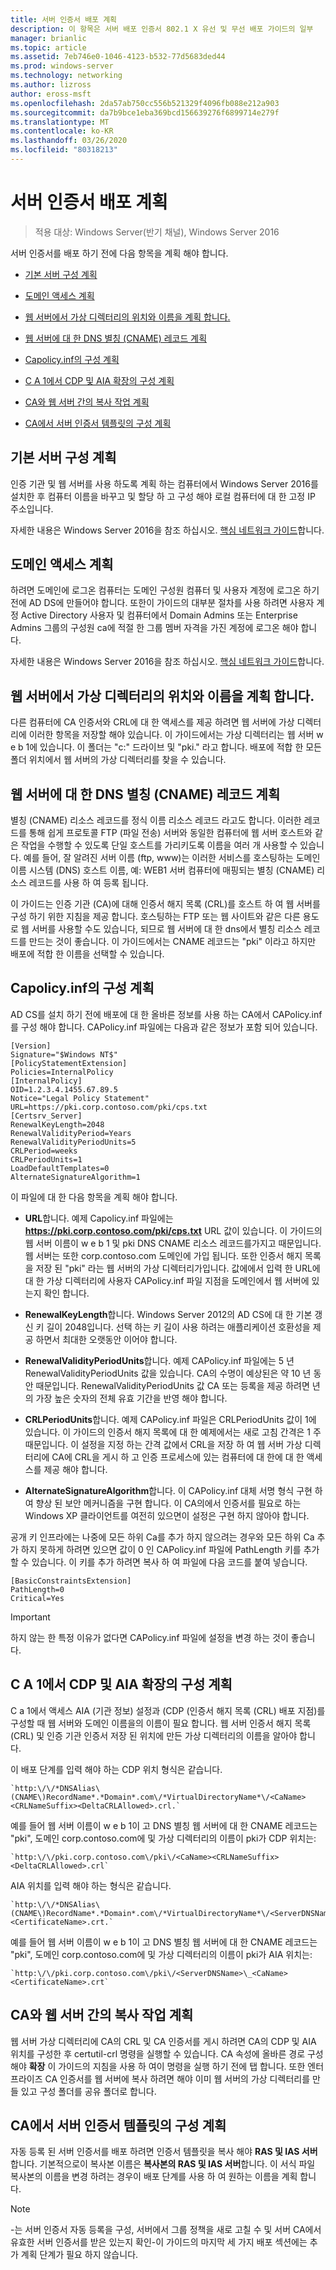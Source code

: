 ```yaml
---
title: 서버 인증서 배포 계획
description: 이 항목은 서버 배포 인증서 802.1 X 유선 및 무선 배포 가이드의 일부
manager: brianlic
ms.topic: article
ms.assetid: 7eb746e0-1046-4123-b532-77d5683ded44
ms.prod: windows-server
ms.technology: networking
ms.author: lizross
author: eross-msft
ms.openlocfilehash: 2da57ab750cc556b521329f4096fb088e212a903
ms.sourcegitcommit: da7b9bce1eba369bcd156639276f6899714e279f
ms.translationtype: MT
ms.contentlocale: ko-KR
ms.lasthandoff: 03/26/2020
ms.locfileid: "80318213"
---
```

# <a name="server-certificate-deployment-planning"></a>서버 인증서 배포 계획

>적용 대상: Windows Server(반기 채널), Windows Server 2016

서버 인증서를 배포 하기 전에 다음 항목을 계획 해야 합니다.  
  
-   [기본 서버 구성 계획](#bkmk_basic)  
  
-   [도메인 액세스 계획](#bkmk_domain)  
  
-   [웹 서버에서 가상 디렉터리의 위치와 이름을 계획 합니다.](#bkmk_virtual)  
  
-   [웹 서버에 대 한 DNS 별칭 (CNAME) 레코드 계획](#bkmk_cname)  
  
-   [Capolicy.inf의 구성 계획](#bkmk_capolicy)  
  
-   [C A 1에서 CDP 및 AIA 확장의 구성 계획](#bkmk_cdp)  
  
-   [CA와 웹 서버 간의 복사 작업 계획](#bkmk_copy)  
  
-   [CA에서 서버 인증서 템플릿의 구성 계획](#bkmk_template)  
  
## <a name="plan-basic-server-configuration"></a><a name="bkmk_basic"></a>기본 서버 구성 계획  
인증 기관 및 웹 서버를 사용 하도록 계획 하는 컴퓨터에서 Windows Server 2016를 설치한 후 컴퓨터 이름을 바꾸고 및 할당 하 고 구성 해야 로컬 컴퓨터에 대 한 고정 IP 주소입니다.  
  
자세한 내용은 Windows Server 2016을 참조 하십시오. [핵심 네트워크 가이드](../../../core-network-guide/Core-Network-Guide.md)합니다.  
  
## <a name="plan-domain-access"></a><a name="bkmk_domain"></a>도메인 액세스 계획  
하려면 도메인에 로그온 컴퓨터는 도메인 구성원 컴퓨터 및 사용자 계정에 로그온 하기 전에 AD DS에 만들어야 합니다. 또한이 가이드의 대부분 절차를 사용 하려면 사용자 계정 Active Directory 사용자 및 컴퓨터에서 Domain Admins 또는 Enterprise Admins 그룹의 구성원 ca에 적절 한 그룹 멤버 자격을 가진 계정에 로그온 해야 합니다.  
  
자세한 내용은 Windows Server 2016을 참조 하십시오. [핵심 네트워크 가이드](../../../core-network-guide/Core-Network-Guide.md)합니다.  
  
## <a name="plan-the-location-and-name-of-the-virtual-directory-on-your-web-server"></a><a name="bkmk_virtual"></a>웹 서버에서 가상 디렉터리의 위치와 이름을 계획 합니다.  
다른 컴퓨터에 CA 인증서와 CRL에 대 한 액세스를 제공 하려면 웹 서버에 가상 디렉터리에 이러한 항목을 저장할 해야 있습니다. 이 가이드에서는 가상 디렉터리는 웹 서버 w e b 1에 있습니다. 이 폴더는 "c:" 드라이브 및 "pki." 라고 합니다. 배포에 적합 한 모든 폴더 위치에서 웹 서버의 가상 디렉터리를 찾을 수 있습니다.  
  
## <a name="plan-a-dns-alias-cname-record-for-your-web-server"></a><a name="bkmk_cname"></a>웹 서버에 대 한 DNS 별칭 (CNAME) 레코드 계획  
별칭 (CNAME) 리소스 레코드를 정식 이름 리소스 레코드 라고도 합니다. 이러한 레코드를 통해 쉽게 프로토콜 FTP (파일 전송) 서버와 동일한 컴퓨터에 웹 서버 호스트와 같은 작업을 수행할 수 있도록 단일 호스트를 가리키도록 이름을 여러 개 사용할 수 있습니다. 예를 들어, 잘 알려진 서버 이름 (ftp, www)는 이러한 서비스를 호스팅하는 도메인 이름 시스템 (DNS) 호스트 이름, 예: WEB1 서버 컴퓨터에 매핑되는 별칭 (CNAME) 리소스 레코드를 사용 하 여 등록 됩니다.  
  
이 가이드는 인증 기관 (CA)에 대해 인증서 해지 목록 (CRL)를 호스트 하 여 웹 서버를 구성 하기 위한 지침을 제공 합니다. 호스팅하는 FTP 또는 웹 사이트와 같은 다른 용도로 웹 서버를 사용할 수도 있습니다, 되므로 웹 서버에 대 한 dns에서 별칭 리소스 레코드를 만드는 것이 좋습니다. 이 가이드에서는 CNAME 레코드는 "pki" 이라고 하지만 배포에 적합 한 이름을 선택할 수 있습니다.  
  
## <a name="plan-configuration-of-capolicyinf"></a><a name="bkmk_capolicy"></a>Capolicy.inf의 구성 계획  
AD CS를 설치 하기 전에 배포에 대 한 올바른 정보를 사용 하는 CA에서 CAPolicy.inf를 구성 해야 합니다. CAPolicy.inf 파일에는 다음과 같은 정보가 포함 되어 있습니다.  
  
```  
[Version]  
Signature="$Windows NT$"  
[PolicyStatementExtension]  
Policies=InternalPolicy  
[InternalPolicy]  
OID=1.2.3.4.1455.67.89.5  
Notice="Legal Policy Statement"  
URL=https://pki.corp.contoso.com/pki/cps.txt  
[Certsrv_Server]  
RenewalKeyLength=2048  
RenewalValidityPeriod=Years  
RenewalValidityPeriodUnits=5  
CRLPeriod=weeks  
CRLPeriodUnits=1  
LoadDefaultTemplates=0  
AlternateSignatureAlgorithm=1  
```  
이 파일에 대 한 다음 항목을 계획 해야 합니다.  
  
-   **URL**합니다. 예제 Capolicy.inf 파일에는 **https://pki.corp.contoso.com/pki/cps.txt** URL 값이 있습니다. 이 가이드의 웹 서버 이름이 w e b 1 및 pki DNS CNAME 리소스 레코드를가지고 때문입니다. 웹 서버는 또한 corp.contoso.com 도메인에 가입 됩니다. 또한 인증서 해지 목록을 저장 된 "pki" 라는 웹 서버의 가상 디렉터리가입니다. 값에에서 입력 한 URL에 대 한 가상 디렉터리에 사용자 CAPolicy.inf 파일 지점을 도메인에서 웹 서버에 있는지 확인 합니다.  
  
-   **RenewalKeyLength**합니다. Windows Server 2012의 AD CS에 대 한 기본 갱신 키 길이 2048입니다. 선택 하는 키 길이 사용 하려는 애플리케이션 호환성을 제공 하면서 최대한 오랫동안 이어야 합니다.  
  
-   **RenewalValidityPeriodUnits**합니다. 예제 CAPolicy.inf 파일에는 5 년 RenewalValidityPeriodUnits 값을 있습니다. CA의 수명이 예상된은 약 10 년 동안 때문입니다. RenewalValidityPeriodUnits 값 CA 또는 등록을 제공 하려면 년의 가장 높은 숫자의 전체 유효 기간을 반영 해야 합니다.  
  
-   **CRLPeriodUnits**합니다. 예제 CAPolicy.inf 파일은 CRLPeriodUnits 값이 1에 있습니다. 이 가이드의 인증서 해지 목록에 대 한 예제에서는 새로 고침 간격은 1 주 때문입니다. 이 설정을 지정 하는 간격 값에서 CRL을 저장 하 여 웹 서버 가상 디렉터리에 CA에 CRL을 게시 하 고 인증 프로세스에 있는 컴퓨터에 대 한에 대 한 액세스를 제공 해야 합니다.  
  
-   **AlternateSignatureAlgorithm**합니다. 이 CAPolicy.inf 대체 서명 형식 구현 하 여 향상 된 보안 메커니즘을 구현 합니다. 이 CA의에서 인증서를 필요로 하는 Windows XP 클라이언트를 여전히 있으면이 설정은 구현 하지 않아야 합니다.  
  
공개 키 인프라에는 나중에 모든 하위 Ca를 추가 하지 않으려는 경우와 모든 하위 Ca 추가 하지 못하게 하려면 있으면 값이 0 인 CAPolicy.inf 파일에 PathLength 키를 추가할 수 있습니다. 이 키를 추가 하려면 복사 하 여 파일에 다음 코드를 붙여 넣습니다.  
  
```  
[BasicConstraintsExtension]  
PathLength=0  
Critical=Yes  
```  
  
> [!IMPORTANT]  
> 하지 않는 한 특정 이유가 없다면 CAPolicy.inf 파일에 설정을 변경 하는 것이 좋습니다.  
  
## <a name="plan-configuration-of-the-cdp-and-aia-extensions-on-ca1"></a><a name="bkmk_cdp"></a>C A 1에서 CDP 및 AIA 확장의 구성 계획  
C a 1에서 액세스 AIA (기관 정보) 설정과 (CDP (인증서 해지 목록 (CRL) 배포 지점)를 구성할 때 웹 서버와 도메인 이름을의 이름이 필요 합니다. 웹 서버 인증서 해지 목록 (CRL) 및 인증 기관 인증서 저장 된 위치에 만든 가상 디렉터리의 이름을 알아야 합니다.  
  
이 배포 단계를 입력 해야 하는 CDP 위치 형식은 같습니다.  
      
    `http:\/\/*DNSAlias\(CNAME\)RecordName*.*Domain*.com\/*VirtualDirectoryName*\/<CaName><CRLNameSuffix><DeltaCRLAllowed>.crl.`  
      
예를 들어 웹 서버 이름이 w e b 1이 고 DNS 별칭 웹 서버에 대 한 CNAME 레코드는 "pki", 도메인 corp.contoso.com에 및 가상 디렉터리의 이름이 pki가 CDP 위치는:  
      
    `http:\/\/pki.corp.contoso.com\/pki\/<CaName><CRLNameSuffix><DeltaCRLAllowed>.crl`  
      
AIA 위치를 입력 해야 하는 형식은 같습니다.  
      
    `http:\/\/*DNSAlias\(CNAME\)RecordName*.*Domain*.com\/*VirtualDirectoryName*\/<ServerDNSName>\_<CaName><CertificateName>.crt.`  
      
예를 들어 웹 서버 이름이 w e b 1이 고 DNS 별칭 웹 서버에 대 한 CNAME 레코드는 "pki", 도메인 corp.contoso.com에 및 가상 디렉터리의 이름이 pki가 AIA 위치는:  
      
    `http:\/\/pki.corp.contoso.com\/pki\/<ServerDNSName>\_<CaName><CertificateName>.crt`  
      
## <a name="plan-the-copy-operation-between-the-ca-and-the-web-server"></a><a name="bkmk_copy"></a>CA와 웹 서버 간의 복사 작업 계획  
웹 서버 가상 디렉터리에 CA의 CRL 및 CA 인증서를 게시 하려면 CA의 CDP 및 AIA 위치를 구성한 후 certutil-crl 명령을 실행할 수 있습니다. CA 속성에 올바른 경로 구성 해야 **확장** 이 가이드의 지침을 사용 하 여이 명령을 실행 하기 전에 탭 합니다. 또한 엔터프라이즈 CA 인증서를 웹 서버에 복사 하려면 해야 이미 웹 서버의 가상 디렉터리를 만들 있고 구성 폴더를 공유 폴더로 합니다.  
  
## <a name="plan-the-configuration-of-the-server-certificate-template-on-the-ca"></a><a name="bkmk_template"></a>CA에서 서버 인증서 템플릿의 구성 계획  
자동 등록 된 서버 인증서를 배포 하려면 인증서 템플릿을 복사 해야 **RAS 및 IAS 서버**합니다. 기본적으로이 복사본 이름은 **복사본의 RAS 및 IAS 서버**합니다. 이 서식 파일 복사본의 이름을 변경 하려는 경우이 배포 단계를 사용 하 여 원하는 이름을 계획 합니다.  
  
> [!NOTE]  
> -는 서버 인증서 자동 등록을 구성, 서버에서 그룹 정책을 새로 고칠 수 및 서버 CA에서 유효한 서버 인증서를 받은 있는지 확인-이 가이드의 마지막 세 가지 배포 섹션에는 추가 계획 단계가 필요 하지 않습니다.  
  


